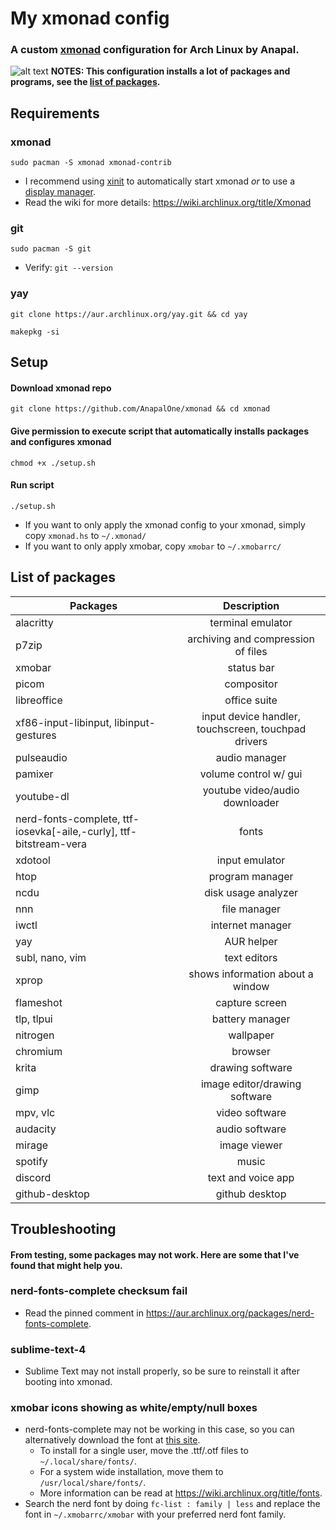 # My xmonad config
### A custom [xmonad](https://xmonad.org) configuration for Arch Linux by Anapal.

![alt text](https://github.com/AnapalOne/xmonad/blob/main/2022-04-13_17-41.png "xmonad")
   **NOTES: This configuration installs a lot of packages and programs, see the [list of packages](https://github.com/AnapalOne/xmonad#list-of-packages).**

## Requirements
### xmonad
```
sudo pacman -S xmonad xmonad-contrib
```
- I recommend using [xinit](https://wiki.archlinux.org/title/Xinit) to automatically start xmonad *or* to use a [display manager](https://wiki.archlinux.org/title/Display_manager).
- Read the wiki for more details: https://wiki.archlinux.org/title/Xmonad

### git
``` 
sudo pacman -S git
```
  - Verify: `git --version`

### yay
```
git clone https://aur.archlinux.org/yay.git && cd yay
```
```
makepkg -si
``` 

## Setup
#### Download xmonad repo
``` 
git clone https://github.com/AnapalOne/xmonad && cd xmonad
``` 
#### Give permission to execute script that automatically installs packages and configures xmonad
```
chmod +x ./setup.sh
```
#### Run script
```
./setup.sh
```

- If you want to only apply the xmonad config to your xmonad, simply copy `xmonad.hs` to `~/.xmonad/`
- If you want to only apply xmobar, copy `xmobar` to `~/.xmobarrc/`

## List of packages
| Packages                                           | Description |
| ---------------------------------------------------|:-------------:|
| alacritty                                          | terminal emulator |
| p7zip                                              | archiving and compression of files |
| xmobar                                             | status bar |
| picom                                              | compositor |
| libreoffice                                        | office suite |
| xf86-input-libinput, libinput-gestures             | input device handler, touchscreen, touchpad drivers |
| pulseaudio                                         | audio manager |
| pamixer                                            | volume control w/ gui |
| youtube-dl                                         | youtube video/audio downloader |
| nerd-fonts-complete, ttf-iosevka[-aile,-curly], ttf-bitstream-vera | fonts |
| xdotool                                            | input emulator |
| htop                                               | program manager |
| ncdu                                               | disk usage analyzer |
| nnn                                                | file manager |
| iwctl                                              | internet manager |
| yay                                                | AUR helper |
| subl, nano, vim                                    | text editors |
| xprop                                              | shows information about a window |
| flameshot                                          | capture screen |
| tlp, tlpui                                         | battery manager |
| nitrogen                                           | wallpaper |
| chromium                                           | browser |
| krita                                              | drawing software |
| gimp                                               | image editor/drawing software |
| mpv, vlc                                           | video software |
| audacity                                           | audio software |
| mirage                                             | image viewer |
| spotify                                            | music |
| discord                                            | text and voice app |
| github-desktop                                     | github desktop |

## Troubleshooting
#### From testing, some packages may not work. Here are some that I've found that might help you.

### nerd-fonts-complete checksum fail
- Read the pinned comment in https://aur.archlinux.org/packages/nerd-fonts-complete.


### sublime-text-4
- Sublime Text may not install properly, so be sure to reinstall it after booting into xmonad.


### xmobar icons showing as white/empty/null boxes
- nerd-fonts-complete may not be working in this case, so you can alternatively download the font at [this site](https://www.nerdfonts.com/font-downloads).
  - To install for a single user, move the .ttf/.otf files to `~/.local/share/fonts/`.
  - For a system wide installation, move them to `/usr/local/share/fonts/`.
  - More information can be read at https://wiki.archlinux.org/title/fonts.
- Search the nerd font by doing `fc-list : family | less` and replace the font in `~/.xmobarrc/xmobar` with your preferred nerd font family.
